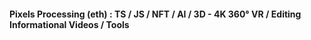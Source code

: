 #### Pixels Processing (eth) : TS / JS / NFT / AI / 3D - 4K 360° VR / Editing Informational Videos / Tools
